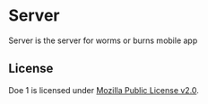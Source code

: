 # Server

Server is the server for worms or burns mobile app

## License

Doe 1 is licensed under [Mozilla Public License v2.0](LICENSE).